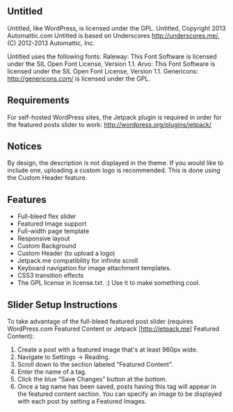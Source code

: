 Untitled
---------------

Untitled, like WordPress, is licensed under the GPL.
Untitled, Copyright 2013 Automattic.com
Untitled is based on Underscores http://underscores.me/, (C) 2012-2013 Automattic, Inc.

Untitled uses the following fonts:
Raleway: This Font Software is licensed under the SIL Open Font License, Version 1.1.
Arvo: This Font Software is licensed under the SIL Open Font License, Version 1.1.
Genericons: http://genericons.com/ is licensed under the GPL.


Requirements
---------------

For self-hosted WordPress sites, the Jetpack plugin is required in order for the featured posts slider to work:
http://wordpress.org/plugins/jetpack/


Notices
---------------

By design, the description is not displayed in the theme. If you would like to include one, uploading a custom logo is recommended. This is done using the Custom Header feature.


Features
---------------

* Full-bleed flex slider
* Featured Image support
* Full-width page template
* Responsive layout
* Custom Background
* Custom Header (to upload a logo)
* Jetpack.me compatibility for infinite scroll
* Keyboard navigation for image attachment templates.
* CSS3 transition effects
* The GPL license in license.txt. :) Use it to make something cool.


Slider Setup Instructions
---------------

To take advantage of the full-bleed featured post slider (requires WordPress.com Featured Content or Jetpack [http://jetpack.me] Featured Content):
1. Create a post with a featured image that's at least 960px wide.
2. Navigate to Settings → Reading.
3. Scroll down to the section labeled “Featured Content”.
4. Enter the name of a tag.
5. Click the blue “Save Changes” button at the bottom.
6. Once a tag name has been saved, posts having this tag will appear in the featured content section. You can specify an image to be displayed with each post by setting a Featured Images.